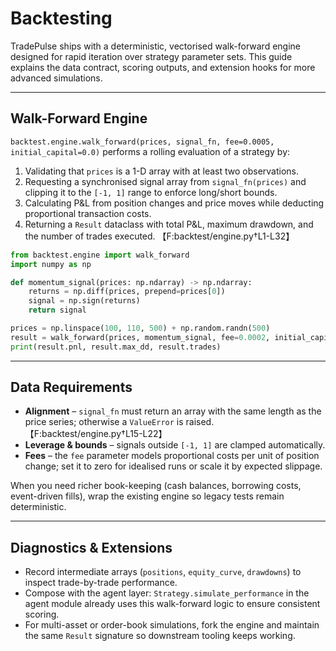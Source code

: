 # Backtesting

TradePulse ships with a deterministic, vectorised walk-forward engine designed
for rapid iteration over strategy parameter sets. This guide explains the data
contract, scoring outputs, and extension hooks for more advanced simulations.

---

## Walk-Forward Engine

`backtest.engine.walk_forward(prices, signal_fn, fee=0.0005, initial_capital=0.0)`
performs a rolling evaluation of a strategy by:

1. Validating that `prices` is a 1-D array with at least two observations.
2. Requesting a synchronised signal array from `signal_fn(prices)` and clipping
   it to the `[-1, 1]` range to enforce long/short bounds.
3. Calculating P&L from position changes and price moves while deducting
   proportional transaction costs.
4. Returning a `Result` dataclass with total P&L, maximum drawdown, and the
   number of trades executed. 【F:backtest/engine.py†L1-L32】

```python
from backtest.engine import walk_forward
import numpy as np

def momentum_signal(prices: np.ndarray) -> np.ndarray:
    returns = np.diff(prices, prepend=prices[0])
    signal = np.sign(returns)
    return signal

prices = np.linspace(100, 110, 500) + np.random.randn(500)
result = walk_forward(prices, momentum_signal, fee=0.0002, initial_capital=10_000)
print(result.pnl, result.max_dd, result.trades)
```

---

## Data Requirements

- **Alignment** – `signal_fn` must return an array with the same length as the
  price series; otherwise a `ValueError` is raised. 【F:backtest/engine.py†L15-L22】
- **Leverage & bounds** – signals outside `[-1, 1]` are clamped automatically.
- **Fees** – the `fee` parameter models proportional costs per unit of position
  change; set it to zero for idealised runs or scale it by expected slippage.

When you need richer book-keeping (cash balances, borrowing costs, event-driven
fills), wrap the existing engine so legacy tests remain deterministic.

---

## Diagnostics & Extensions

- Record intermediate arrays (`positions`, `equity_curve`, `drawdowns`) to
  inspect trade-by-trade performance.
- Compose with the agent layer: `Strategy.simulate_performance` in the agent
  module already uses this walk-forward logic to ensure consistent scoring.
- For multi-asset or order-book simulations, fork the engine and maintain the
  same `Result` signature so downstream tooling keeps working.
